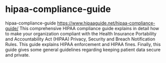 # hipaa-compliance-guide
hipaa-compliance-guide https://www.hipaaguide.net/hipaa-compliance-guide/ This comprehensive HIPAA compliance guide explains in detail how to make your organization compliant with the Health Insurance Portability and Accountability Act (HIPAA) Privacy, Security and Breach Notification Rules. This guide explains HIPAA enforcement and HIPAA fines. Finally, this guide gives some general guidelines regarding keeping patient data secure and private.
